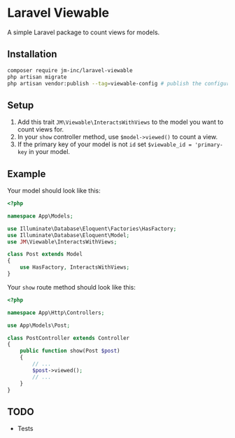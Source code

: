 # Laravel Viewable
A simple Laravel package to count views for models.

## Installation
```bash
composer require jm-inc/laravel-viewable
php artisan migrate
php artisan vendor:publish --tag=viewable-config # publish the configuration (optional)
```

## Setup
1. Add this trait `JM\Viewable\InteractsWithViews` to the model you want to count views for.
2. In your `show` controller method, use `$model->viewed()` to count a view.
3. If the primary key of your model is not `id` set `$viewable_id = 'primary-key` in your model. 

## Example
Your model should look like this:
```php
<?php

namespace App\Models;

use Illuminate\Database\Eloquent\Factories\HasFactory;
use Illuminate\Database\Eloquent\Model;
use JM\Viewable\InteractsWithViews;

class Post extends Model
{
    use HasFactory, InteractsWithViews;
}
```
Your `show` route method should look like this:
```php
<?php

namespace App\Http\Controllers;

use App\Models\Post;

class PostController extends Controller
{
    public function show(Post $post)
    {
        // ...
        $post->viewed();
        // ...
    }
}
```
## TODO
- Tests

